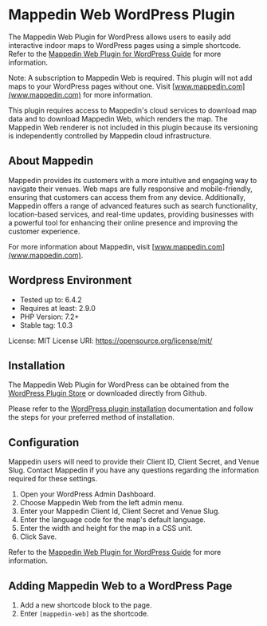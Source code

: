 # Mappedin Web WordPress Plugin

The Mappedin Web Plugin for WordPress allows users to easily add interactive indoor maps to WordPress pages using a simple shortcode. Refer to the [Mappedin Web Plugin for WordPress Guide](https://developer.mappedin.com/pre-built-applications/mappedin_web_plugin_for_wordpress) for more information.

Note: A subscription to Mappedin Web is required. This plugin will not add maps to your WordPress pages without one. Visit [www.mappedin.com](www.mappedin.com) for more information.

This plugin requires access to Mappedin's cloud services to download map data and to download Mappedin Web, which renders the map. The Mappedin Web renderer is not included in this plugin because its versioning is independently controlled by Mappedin cloud infrastructure.

## About Mappedin

Mappedin provides its customers with a more intuitive and engaging way to navigate their venues. Web maps are fully responsive and mobile-friendly, ensuring that customers can access them from any device. Additionally, Mappedin offers a range of advanced features such as search functionality, location-based services, and real-time updates, providing businesses with a powerful tool for enhancing their online presence and improving the customer experience.

For more information about Mappedin, visit [www.mappedin.com](www.mappedin.com).

## Wordpress Environment

- Tested up to: 6.4.2
- Requires at least: 2.9.0
- PHP Version: 7.2+
- Stable tag: 1.0.3

License: MIT
License URI: https://opensource.org/license/mit/

## Installation

The Mappedin Web Plugin for WordPress can be obtained from the [WordPress Plugin Store](https://wordpress.org/plugins/mappedin-web/) or downloaded directly from Github.

Please refer to the [WordPress plugin installation](https://wordpress.org/documentation/article/manage-plugins/#installing-plugins-1) documentation and follow the steps for your preferred method of installation.

## Configuration

Mappedin users will need to provide their Client ID, Client Secret, and Venue Slug. Contact Mappedin if you have any questions regarding the information required for these settings.

1. Open your WordPress Admin Dashboard.
2. Choose Mappedin Web from the left admin menu.
3. Enter your Mappedin Client Id, Client Secret and Venue Slug.
4. Enter the language code for the map's default language.
5. Enter the width and height for the map in a CSS unit.
6. Click Save.

Refer to the [Mappedin Web Plugin for WordPress Guide](https://developer.mappedin.com/pre-built-applications/mappedin_web_plugin_for_wordpress) for more information.

## Adding Mappedin Web to a WordPress Page

1. Add a new shortcode block to the page.
2. Enter `[mappedin-web]` as the shortcode.
